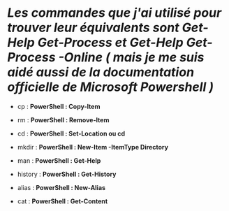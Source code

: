   # *Les commandes que j'ai utilisé pour trouver leur équivalents sont Get-Help Get-Process et Get-Help Get-Process -Online ( mais je me suis aidé aussi de la documentation officielle de Microsoft Powershell )*



- cp :
**PowerShell : Copy-Item**

- rm :
**PowerShell : Remove-Item**

- cd :
**PowerShell : Set-Location ou cd**

- mkdir :
**PowerShell : New-Item -ItemType Directory**

- man :
**PowerShell : Get-Help**

- history :
**PowerShell : Get-History**

- alias :
**PowerShell : New-Alias**

- cat :
**PowerShell : Get-Content**


